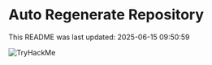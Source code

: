 # Auto Regenerate Repository

This README was last updated: 2025-06-15 09:50:59

 ![TryHackMe](https://tryhackme.com/badge/533634)